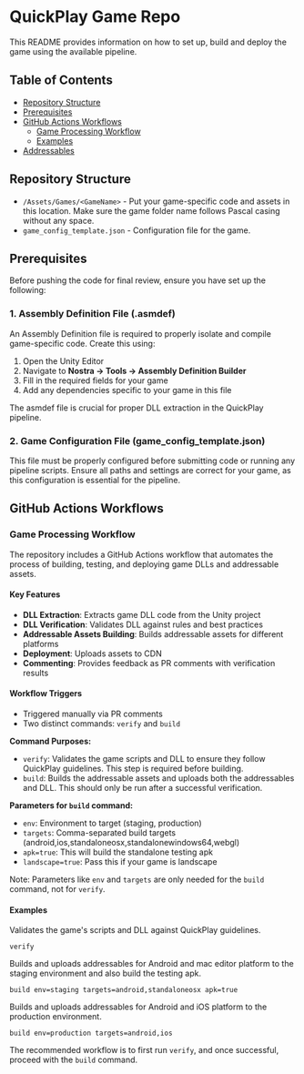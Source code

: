 # QuickPlay Game Repo

This README provides information on how to set up, build and deploy the game using the available pipeline.

## Table of Contents

- [Repository Structure](#repository-structure)
- [Prerequisites](#prerequisites)
- [GitHub Actions Workflows](#github-actions-workflows)
  - [Game Processing Workflow](#game-processing-workflow)
  - [Examples](#examples)
- [Addressables](#addressables)



## Repository Structure

- `/Assets/Games/<GameName>` - Put your game-specific code and assets in this location. Make sure the game folder name follows Pascal casing without any space.
- `game_config_template.json` - Configuration file for the game.

## Prerequisites

Before pushing the code for final review, ensure you have set up the following:

### 1. Assembly Definition File (<GameName>.asmdef)

An Assembly Definition file is required to properly isolate and compile game-specific code. Create this using:

1. Open the Unity Editor
2. Navigate to **Nostra -> Tools -> Assembly Definition Builder** 
3. Fill in the required fields for your game
4. Add any dependencies specific to your game in this file

The asmdef file is crucial for proper DLL extraction in the QuickPlay pipeline.

### 2. Game Configuration File (game_config_template.json)

This file must be properly configured before submitting code or running any pipeline scripts. Ensure all paths and settings are correct for your game, as this configuration is essential for the pipeline.


## GitHub Actions Workflows

### Game Processing Workflow

The repository includes a GitHub Actions workflow that automates the process of building, testing, and deploying game DLLs and addressable assets.

#### Key Features

- **DLL Extraction**: Extracts game DLL code from the Unity project
- **DLL Verification**: Validates DLL against rules and best practices
- **Addressable Assets Building**: Builds addressable assets for different platforms
- **Deployment**: Uploads assets to CDN
- **Commenting**: Provides feedback as PR comments with verification results

#### Workflow Triggers

- Triggered manually via PR comments
- Two distinct commands: `verify` and `build`


**Command Purposes:**

- `verify`: Validates the game scripts and DLL to ensure they follow QuickPlay guidelines. This step is required before building.
- `build`: Builds the addressable assets and uploads both the addressables and DLL. This should only be run after a successful verification.

**Parameters for `build` command:**

- `env`: Environment to target (staging, production)
- `targets`: Comma-separated build targets (android,ios,standaloneosx,standalonewindows64,webgl)
- `apk=true`: This will build the standalone testing apk
- `landscape=true`: Pass this if your game is landscape

Note: Parameters like `env` and `targets` are only needed for the `build` command, not for `verify`.

#### Examples

Validates the game's scripts and DLL against QuickPlay guidelines.
```
verify
```

Builds and uploads addressables for Android and mac editor platform to the staging environment and also build the testing apk.
```
build env=staging targets=android,standaloneosx apk=true
```

Builds and uploads addressables for Android and iOS platform to the production environment.
```
build env=production targets=android,ios
```

The recommended workflow is to first run `verify`, and once successful, proceed with the `build` command.